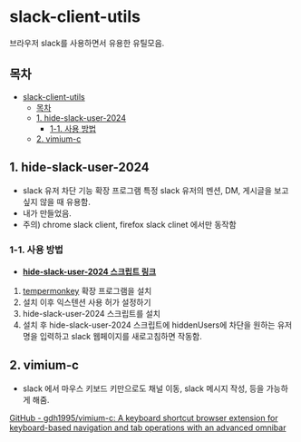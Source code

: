 # slack-client-utils

브라우저 slack를 사용하면서 유용한 유틸모음.

## 목차

- [slack-client-utils](#slack-client-utils)
  - [목차](#목차)
  - [1. hide-slack-user-2024](#1-hide-slack-user-2024)
    - [1-1. 사용 방법](#1-1-사용-방법)
  - [2. vimium-c](#2-vimium-c)

## 1. hide-slack-user-2024

- slack 유저 차단 기능 확장 프로그램
  특정 slack 유저의 멘션, DM, 게시글을 보고 싶지 않을 때 유용함.
- 내가 만들었음.
- 주의) chrome slack client, firefox slack clinet 에서만 동작함

### 1-1. 사용 방법

- [**hide-slack-user-2024 스크립트 링크**](https://greasyfork.org/en/scripts/501978-hide-slack-user-2024)

1. [tempermonkey](https://chromewebstore.google.com/detail/tampermonkey/dhdgffkkebhmkfjojejmpbldmpobfkfo?hl=ko) 확장 프로그램을 설치
2. 설치 이후 익스텐션 사용 허가 설정하기
3. hide-slack-user-2024 스크립트를 설치
4. 설치 후 hide-slack-user-2024 스크립트에 hiddenUsers에 차단을 원하는 유저명을 입력하고 slack 웹페이지를 새로고침하면 작동함.


## 2. vimium-c

- slack 에서 마우스 키보드 키만으로도 채널 이동, slack 메시지 작성, 등을 가능하게 해줌. </br>

[GitHub - gdh1995/vimium-c: A keyboard shortcut browser extension for keyboard-based navigation and tab operations with an advanced omnibar](https://github.com/gdh1995/vimium-c)

